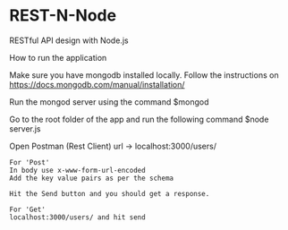 # REST-N-Node
RESTful API design with Node.js

How to run the application

Make sure you have mongodb installed locally. Follow the instructions on
	https://docs.mongodb.com/manual/installation/

Run the mongod server using the command 
	$mongod

Go to the root folder of the app and run the following command
	$node server.js

Open Postman (Rest Client) url -> localhost:3000/users/

	For 'Post'
	In body use x-www-form-url-encoded
	Add the key value pairs as per the schema

	Hit the Send button and you should get a response.

	For 'Get'
	localhost:3000/users/ and hit send 
